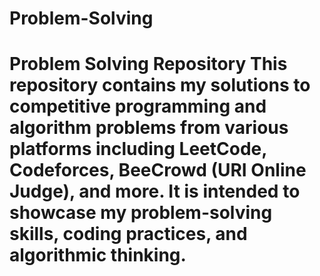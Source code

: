 # Problem-Solving
# Problem Solving Repository  This repository contains my solutions to competitive programming and algorithm problems from various platforms including **LeetCode**, **Codeforces**, **BeeCrowd (URI Online Judge)**, and more. It is intended to showcase my problem-solving skills, coding practices, and algorithmic thinking. 
